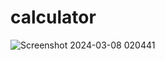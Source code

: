 # calculator



![Screenshot 2024-03-08 020441](https://github.com/ashkanrabiee/calculator/assets/93576288/df9ac135-87eb-4310-b601-c09917f8dae6)

